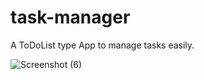 # task-manager
A ToDoList type App to manage tasks easily.

![Screenshot (6)](https://user-images.githubusercontent.com/71816694/138307238-aa4234c2-581b-483d-89c6-71d2772afad6.png)
